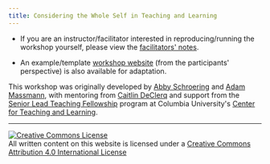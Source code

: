 ```yaml
---
title: Considering the Whole Self in Teaching and Learning
---
```


- If you are an instructor/facilitator interested in
  reproducing/running the workshop yourself,
  please view the [facilitators' notes](instructions/index.md).

- An example/template [workshop website](workshop/index.md) (from the
  participants' perspective) is also available for adaptation.

This workshop was originally developed by [Abby Schroering](https://theatre-phd.columbia.edu/people/abby-schroering/) and [Adam Massmann](http://www.columbia.edu/~akm2203/), with mentoring from [Caitlin DeClerq](https://ctl.columbia.edu/about/team/caitlin-declercq/) and support from the [Senior Lead Teaching Fellowship](https://ctl.columbia.edu/graduate-instructors/opportunities-for-graduate-students/lead-teaching-fellows/senior-lead-teaching-fellowship/) program at Columbia University's [Center for Teaching and Learning](https://ctl.columbia.edu/).

---------------------------------------------------------
<a rel="license"
href="http://creativecommons.org/licenses/by/4.0/"><img alt="Creative
Commons License" style="border-width:0"
src="https://i.creativecommons.org/l/by/4.0/88x31.png" /></a><br
/>All written content on this website is licensed under a <a rel="license"
href="http://creativecommons.org/licenses/by/4.0/">Creative Commons
Attribution 4.0 International License</a>

